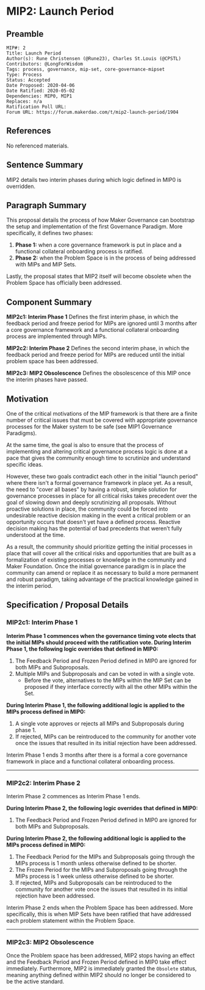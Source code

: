 # MIP2: Launch Period

## Preamble

```
MIP#: 2
Title: Launch Period
Author(s): Rune Christensen (@Rune23), Charles St.Louis (@CPSTL)
Contributors: @LongForWisdom
Tags: process, governance, mip-set, core-governance-mipset
Type: Process
Status: Accepted
Date Proposed: 2020-04-06
Date Ratified: 2020-05-02
Dependencies: MIP0, MIP1
Replaces: n/a
Ratification Poll URL:
Forum URL: https://forum.makerdao.com/t/mip2-launch-period/1904
```

## References

No referenced materials.

## Sentence Summary

MIP2 details two interim phases during which logic defined in MIP0 is overridden.

## Paragraph Summary

This proposal details the process of how Maker Governance can bootstrap the setup and implementation of the first Governance Paradigm. More specifically, it defines two phases:
1. **Phase 1:** when a core governance framework is put in place and a functional collateral onboarding process is ratified.
2. **Phase 2:** when the Problem Space is in the process of being addressed with MIPs and MIP Sets.

Lastly, the proposal states that MIP2 itself will become obsolete when the Problem Space has officially been addressed.

## Component Summary

**MIP2c1: Interim Phase 1**
Defines the first interim phase, in which the feedback period and freeze period for MIPs are ignored until 3 months after a core governance framework and a functional collateral onboarding process are implemented through MIPs.

**MIP2c2: Interim Phase 2**
Defines the second interim phase, in which the feedback period and freeze period for MIPs are reduced until the initial problem space has been addressed.

**MIP2c3: MIP2 Obsolescence**
Defines the obsolescence of this MIP once the interim phases have passed.

## Motivation

One of the critical motivations of the MIP framework is that there are a finite number of critical issues that must be covered with appropriate governance processes for the Maker system to be safe (see MIP1 Governance Paradigms).

At the same time, the goal is also to ensure that the process of implementing and altering critical governance process logic is done at a pace that gives the community enough time to scrutinize and understand specific ideas.

However, these two goals contradict each other in the initial "launch period" where there isn't a formal governance framework in place yet. As a result, the need to "cover all bases" by having a robust, simple solution for governance processes in place for all critical risks takes precedent over the goal of slowing down and deeply scrutinizing all proposals. Without proactive solutions in place, the community could be forced into undesirable reactive decision making in the event a critical problem or an opportunity occurs that doesn't yet have a defined process. Reactive decision making has the potential of bad precedents that weren’t fully understood at the time.

As a result, the community should prioritize getting the initial processes in place that will cover all the critical risks and opportunities that are built as a formalization of existing processes or knowledge in the community and Maker Foundation. Once the initial governance paradigm is in place the community can amend or replace it as necessary to build a more permanent and robust paradigm, taking advantage of the practical knowledge gained in the interim period.

## Specification / Proposal Details

### MIP2c1: Interim Phase 1

**Interim Phase 1 commences when the governance timing vote elects that the initial MIPs should proceed with the ratification vote. During Interim Phase 1, the following logic overrides that defined in MIP0:**
1. The Feedback Period and Frozen Period defined in MIP0 are ignored for both MIPs and Subproposals.
2. Multiple MIPs and Subproposals and can be voted in with a single vote.
	- Before the vote, alternatives to the MIPs within the MIP Set can be proposed if they interface correctly with all the other MIPs within the Set.

**During Interim Phase 1, the following additional logic is applied to the MIPs process defined in MIP0:**
1. A single vote approves or rejects all MIPs and Subproposals during phase 1.
2. If rejected, MIPs can be reintroduced to the community for another vote once the issues that resulted in its initial rejection have been addressed.

Interim Phase 1 ends 3 months after there is a formal a core governance framework in place and a functional collateral onboarding process.

---
### MIP2c2: Interim Phase 2

Interim Phase 2 commences as Interim Phase 1 ends.

**During Interim Phase 2, the following logic overrides that defined in MIP0:**
1. The Feedback Period and Frozen Period defined in MIP0 are ignored for both MIPs and Subproposals.

**During Interim Phase 2, the following additional logic is applied to the MIPs process defined in MIP0:**

1. The Feedback Period for the MIPs and Subproposals going through the MIPs process is 1 month unless otherwise defined to be shorter.
2. The Frozen Period for the MIPs and Subproposals going through the MIPs process is 1 week unless otherwise defined to be shorter.
3. If rejected, MIPs and Subproposals can be reintroduced to the community for another vote once the issues that resulted in its initial rejection have been addressed.

Interim Phase 2 ends when the Problem Space has been addressed. More specifically, this is when MIP Sets have been ratified that have addressed each problem statement within the Problem Space.

---
### MIP2c3: MIP2 Obsolescence

Once the Problem space has been addressed, MIP2 stops having an effect and the Feedback Period and Frozen Period defined in MIP0 take effect immediately. Furthermore, MIP2 is immediately granted the `Obsolete` status, meaning anything defined within MIP2 should no longer be considered to be the active standard.
